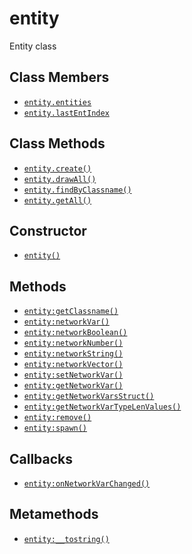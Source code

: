entity
======

Entity class

Class Members
-------------

* [`entity.entities`](api/entity.entities)
* [`entity.lastEntIndex`](api/entity.lastEntIndex)

Class Methods
-------------

* [`entity.create()`](api/entity.create)
* [`entity.drawAll()`](api/entity.drawAll)
* [`entity.findByClassname()`](api/entity.findByClassname)
* [`entity.getAll()`](api/entity.getAll)

Constructor
-----------

* [`entity()`](api/entity.entity)

Methods
-------

* [`entity:getClassname()`](api/entity.getClassname)
* [`entity:networkVar()`](api/entity.networkVar)
* [`entity:networkBoolean()`](api/entity.networkBoolean)
* [`entity:networkNumber()`](api/entity.networkNumber)
* [`entity:networkString()`](api/entity.networkString)
* [`entity:networkVector()`](api/entity.networkVector)
* [`entity:setNetworkVar()`](api/entity.setNetworkVar)
* [`entity:getNetworkVar()`](api/entity.getNetworkVar)
* [`entity:getNetworkVarsStruct()`](api/entity.getNetworkVarsStruct)
* [`entity:getNetworkVarTypeLenValues()`](api/entity.getNetworkVarTypeLenValues)
* [`entity:remove()`](api/entity.remove)
* [`entity:spawn()`](api/entity.spawn)

Callbacks
---------

* [`entity:onNetworkVarChanged()`](api/entity.onNetworkVarChanged)

Metamethods
-----------

* [`entity:__tostring()`](api/entity.__tostring)

